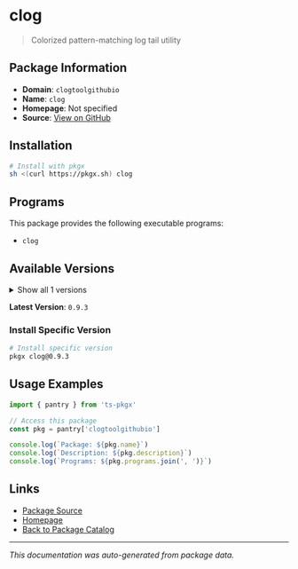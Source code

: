 # clog

> Colorized pattern-matching log tail utility

## Package Information

- **Domain**: `clogtoolgithubio`
- **Name**: `clog`
- **Homepage**: Not specified
- **Source**: [View on GitHub](https://github.com/pkgxdev/pantry/tree/main/projects/clog-tool.github.io/package.yml)

## Installation

```bash
# Install with pkgx
sh <(curl https://pkgx.sh) clog
```

## Programs

This package provides the following executable programs:

- `clog`

## Available Versions

<details>
<summary>Show all 1 versions</summary>

- `0.9.3`

</details>

**Latest Version**: `0.9.3`

### Install Specific Version

```bash
# Install specific version
pkgx clog@0.9.3
```

## Usage Examples

```typescript
import { pantry } from 'ts-pkgx'

// Access this package
const pkg = pantry['clogtoolgithubio']

console.log(`Package: ${pkg.name}`)
console.log(`Description: ${pkg.description}`)
console.log(`Programs: ${pkg.programs.join(', ')}`)
```

## Links

- [Package Source](https://github.com/pkgxdev/pantry/tree/main/projects/clog-tool.github.io/package.yml)
- [Homepage](#)
- [Back to Package Catalog](../package-catalog.md)

---

*This documentation was auto-generated from package data.*
